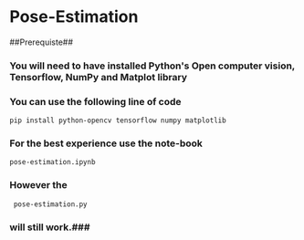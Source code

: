 # Pose-Estimation #

##Prerequiste##
### You will need to have installed Python's Open computer vision, Tensorflow, NumPy and Matplot library ##
### You can use the following line of code ###
``` pip install python-opencv tensorflow numpy matplotlib ```
### For the best experience use the note-book ###
```pose-estimation.ipynb```
### However the ### 
``` pose-estimation.py``` 
### will still work.###

